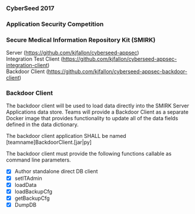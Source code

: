 ### CyberSeed 2017
### Application Security Competition
### Secure Medical Information Repository Kit (SMIRK)

Server (https://github.com/kjfallon/cyberseed-appsec)  
Integration Test Client (https://github.com/kjfallon/cyberseed-appsec-integration-client)  
Backdoor Client (https://github.com/kjfallon/cyberseed-appsec-backdoor-client)

### Backdoor Client

The backdoor client will be used to load data directly into the SMIRK Server Applications data store. Teams will provide a Backdoor Client as a separate Docker image that provides functionality to update all of the data fields defined in the data dictionary. 

The backdoor client application SHALL be named [teamname]BackdoorClient.[jar|py]

The backdoor client must provide the following functions callable as command line parameters.

- [x] Author standalone direct DB client
- [x] setITAdmin
- [x] loadData
- [x] loadBackupCfg
- [x] getBackupCfg
- [x] DumpDB

